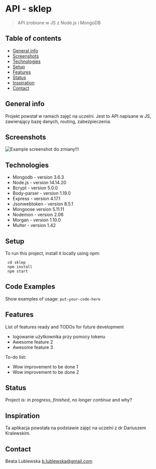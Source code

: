 # API - sklep 
> API zrobione w JS z Node.js i MongoDB

## Table of contents
* [General info](#general-info)
* [Screenshots](#screenshots)
* [Technologies](#technologies)
* [Setup](#setup)
* [Features](#features)
* [Status](#status)
* [Inspiration](#inspiration)
* [Contact](#contact)

## General info
Projekt powstał w ramach zajęć na uczelni. 
Jest to API napisane w JS, zawierający bazę danych, routing, zabezpieczenia.

## Screenshots
![Example screenshot](./img/screenshot.png) do zmiany!!!

## Technologies

* Mongodb - version 3.6.3
* Node.js - version 14.14.20
* Bcrypt - version 5.0.0
* Body-parser - version 1.19.0
* Express - version 4.17.1
* Jsonwebtoken - version 8.5.1
* Mongoose version 5.11.11
* Nodemon - version 2.06
* Morgan - version 1.10.0
* Multer - version 1.42

## Setup
To run this project, install it locally using npm:

```
 cd sklep
 npm install
 npm start
```

## Code Examples
Show examples of usage:
`put-your-code-here`

## Features
List of features ready and TODOs for future development
* logowanie użytkownika przy pomocy tokenu
* Awesome feature 2
* Awesome feature 3

To-do list:
* Wow improvement to be done 1
* Wow improvement to be done 2

## Status
Project is: _in progress_, _finished_, _no longer continue_ and why?

## Inspiration
Ta aplikacja powstała na podstawie zajęć na uczelni z dr Dariuszem Kralewskim.

## Contact
Beata Lublewska
b.lublewska@gmail.com
